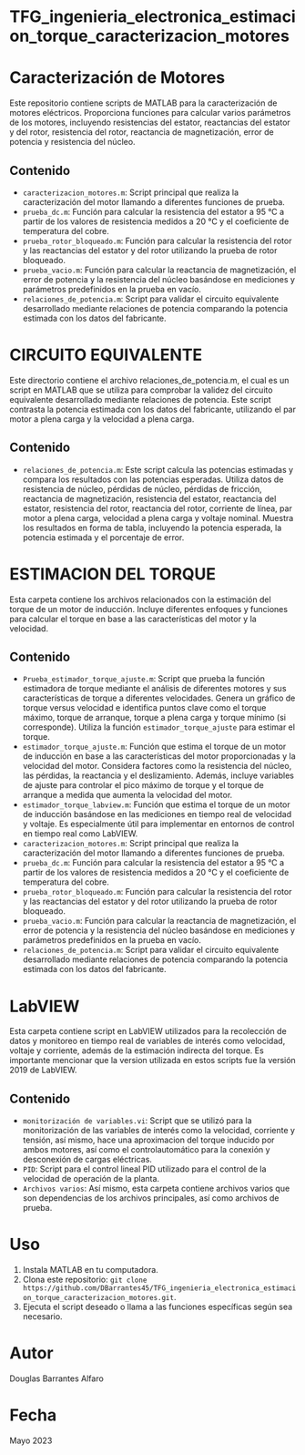 # TFG_ingenieria_electronica_estimacion_torque_caracterizacion_motores

# Caracterización de Motores

Este repositorio contiene scripts de MATLAB para la caracterización de motores eléctricos. Proporciona funciones para calcular varios parámetros de los motores, incluyendo resistencias del estator, reactancias del estator y del rotor, resistencia del rotor, reactancia de magnetización, error de potencia y resistencia del núcleo.

## Contenido

- `caracterizacion_motores.m`: Script principal que realiza la caracterización del motor llamando a diferentes funciones de prueba.
- `prueba_dc.m`: Función para calcular la resistencia del estator a 95 °C a partir de los valores de resistencia medidos a 20 °C y el coeficiente de temperatura del cobre.
- `prueba_rotor_bloqueado.m`: Función para calcular la resistencia del rotor y las reactancias del estator y del rotor utilizando la prueba de rotor bloqueado.
- `prueba_vacio.m`: Función para calcular la reactancia de magnetización, el error de potencia y la resistencia del núcleo basándose en mediciones y parámetros predefinidos en la prueba en vacío.
- `relaciones_de_potencia.m`: Script para validar el circuito equivalente desarrollado mediante relaciones de potencia comparando la potencia estimada con los datos del fabricante.

# CIRCUITO EQUIVALENTE
Este directorio contiene el archivo relaciones_de_potencia.m, el cual es un script en MATLAB que se utiliza para comprobar la validez del circuito equivalente desarrollado mediante relaciones de potencia. Este script contrasta la potencia estimada con los datos del fabricante, utilizando el par motor a plena carga y la velocidad a plena carga.

## Contenido

- `relaciones_de_potencia.m`: Este script calcula las potencias estimadas y compara los resultados con las potencias esperadas. Utiliza datos de resistencia de núcleo, pérdidas de núcleo, pérdidas de fricción, reactancia de magnetización, resistencia del estator, reactancia del estator, resistencia del rotor, reactancia del rotor, corriente de línea, par motor a plena carga, velocidad a plena carga y voltaje nominal. Muestra los resultados en forma de tabla, incluyendo la potencia esperada, la potencia estimada y el porcentaje de error.

# ESTIMACION DEL TORQUE

Esta carpeta contiene los archivos relacionados con la estimación del torque de un motor de inducción. Incluye diferentes enfoques y funciones para calcular el torque en base a las características del motor y la velocidad.

## Contenido

- `Prueba_estimador_torque_ajuste.m`: Script que prueba la función estimadora de torque mediante el análisis de diferentes motores y sus características de torque a diferentes velocidades. Genera un gráfico de torque versus velocidad e identifica puntos clave como el torque máximo, torque de arranque, torque a plena carga y torque mínimo (si corresponde). Utiliza la función `estimador_torque_ajuste` para estimar el torque.
- `estimador_torque_ajuste.m`: Función que estima el torque de un motor de inducción en base a las características del motor proporcionadas y la velocidad del motor. Considera factores como la resistencia del núcleo, las pérdidas, la reactancia y el deslizamiento. Además, incluye variables de ajuste para controlar el pico máximo de torque y el torque de arranque a medida que aumenta la velocidad del motor.
- `estimador_torque_labview.m`: Función que estima el torque de un motor de inducción basándose en las mediciones en tiempo real de velocidad y voltaje. Es especialmente útil para implementar en entornos de control en tiempo real como LabVIEW.
- `caracterizacion_motores.m`: Script principal que realiza la caracterización del motor llamando a diferentes funciones de prueba.
- `prueba_dc.m`: Función para calcular la resistencia del estator a 95 °C a partir de los valores de resistencia medidos a 20 °C y el coeficiente de temperatura del cobre.
- `prueba_rotor_bloqueado.m`: Función para calcular la resistencia del rotor y las reactancias del estator y del rotor utilizando la prueba de rotor bloqueado.
- `prueba_vacio.m`: Función para calcular la reactancia de magnetización, el error de potencia y la resistencia del núcleo basándose en mediciones y parámetros predefinidos en la prueba en vacío.
- `relaciones_de_potencia.m`: Script para validar el circuito equivalente desarrollado mediante relaciones de potencia comparando la potencia estimada con los datos del fabricante.

# LabVIEW

Esta carpeta contiene script en LabVIEW utilizados para la recolección de datos y monitoreo en tiempo real de variables de interés como velocidad, voltaje y corriente, además de la estimación indirecta del torque. Es importante mencionar que la version utilizada en estos scripts fue la versión 2019 de LabVIEW.

## Contenido

- `monitorización de variables.vi`: Script que se utilizó para la monitorización de las variables de interés como la velocidad, corriente y tensión, así mismo, hace una aproximacion del torque inducido por ambos motores, así como el controlautomático para la conexión y desconexión de cargas eléctricas.
- `PID`: Script para el control lineal PID utilizado para el control de la velocidad de operación de la planta.
- `Archivos varios`: Así mismo, esta carpeta contiene archivos varios que son dependencias de los archivos principales, así como archivos de prueba.

# Uso

1. Instala MATLAB en tu computadora.
2. Clona este repositorio: `git clone https://github.com/DBarrantes45/TFG_ingenieria_electronica_estimacion_torque_caracterizacion_motores.git`.
3. Ejecuta el script deseado o llama a las funciones específicas según sea necesario.

# Autor

Douglas Barrantes Alfaro

# Fecha

Mayo 2023
